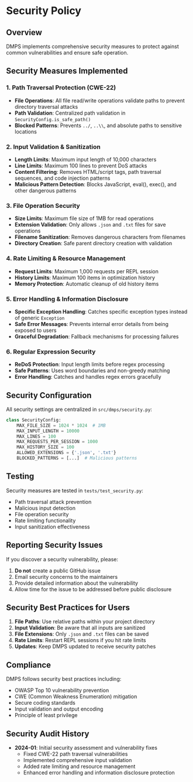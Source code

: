 # Security Policy

## Overview

DMPS implements comprehensive security measures to protect against common vulnerabilities and ensure safe operation.

## Security Measures Implemented

### 1. Path Traversal Protection (CWE-22)
- **File Operations**: All file read/write operations validate paths to prevent directory traversal attacks
- **Path Validation**: Centralized path validation in `SecurityConfig.is_safe_path()`
- **Blocked Patterns**: Prevents `../`, `..\\`, and absolute paths to sensitive locations

### 2. Input Validation & Sanitization
- **Length Limits**: Maximum input length of 10,000 characters
- **Line Limits**: Maximum 100 lines to prevent DoS attacks
- **Content Filtering**: Removes HTML/script tags, path traversal sequences, and code injection patterns
- **Malicious Pattern Detection**: Blocks JavaScript, eval(), exec(), and other dangerous patterns

### 3. File Operation Security
- **Size Limits**: Maximum file size of 1MB for read operations
- **Extension Validation**: Only allows `.json` and `.txt` files for save operations
- **Filename Sanitization**: Removes dangerous characters from filenames
- **Directory Creation**: Safe parent directory creation with validation

### 4. Rate Limiting & Resource Management
- **Request Limits**: Maximum 1,000 requests per REPL session
- **History Limits**: Maximum 100 items in optimization history
- **Memory Protection**: Automatic cleanup of old history items

### 5. Error Handling & Information Disclosure
- **Specific Exception Handling**: Catches specific exception types instead of generic `Exception`
- **Safe Error Messages**: Prevents internal error details from being exposed to users
- **Graceful Degradation**: Fallback mechanisms for processing failures

### 6. Regular Expression Security
- **ReDoS Protection**: Input length limits before regex processing
- **Safe Patterns**: Uses word boundaries and non-greedy matching
- **Error Handling**: Catches and handles regex errors gracefully

## Security Configuration

All security settings are centralized in `src/dmps/security.py`:

```python
class SecurityConfig:
    MAX_FILE_SIZE = 1024 * 1024  # 1MB
    MAX_INPUT_LENGTH = 10000
    MAX_LINES = 100
    MAX_REQUESTS_PER_SESSION = 1000
    MAX_HISTORY_SIZE = 100
    ALLOWED_EXTENSIONS = {'.json', '.txt'}
    BLOCKED_PATTERNS = [...]  # Malicious patterns
```

## Testing

Security measures are tested in `tests/test_security.py`:
- Path traversal attack prevention
- Malicious input detection
- File operation security
- Rate limiting functionality
- Input sanitization effectiveness

## Reporting Security Issues

If you discover a security vulnerability, please:
1. **Do not** create a public GitHub issue
2. Email security concerns to the maintainers
3. Provide detailed information about the vulnerability
4. Allow time for the issue to be addressed before public disclosure

## Security Best Practices for Users

1. **File Paths**: Use relative paths within your project directory
2. **Input Validation**: Be aware that all inputs are sanitized
3. **File Extensions**: Only `.json` and `.txt` files can be saved
4. **Rate Limits**: Restart REPL sessions if you hit rate limits
5. **Updates**: Keep DMPS updated to receive security patches

## Compliance

DMPS follows security best practices including:
- OWASP Top 10 vulnerability prevention
- CWE (Common Weakness Enumeration) mitigation
- Secure coding standards
- Input validation and output encoding
- Principle of least privilege

## Security Audit History

- **2024-01**: Initial security assessment and vulnerability fixes
  - Fixed CWE-22 path traversal vulnerabilities
  - Implemented comprehensive input validation
  - Added rate limiting and resource management
  - Enhanced error handling and information disclosure protection
